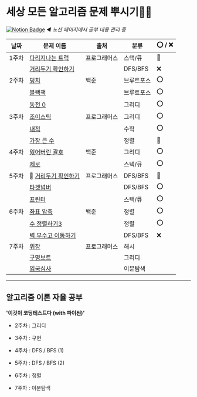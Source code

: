 
# 세상 모든 알고리즘 문제 뿌시기👊🏻
[![Notion Badge](https://img.shields.io/badge/Notion-000000?style=flat-square&logo=Notion&logoColor=white&link=https://cream-grill-223.notion.site/30e16ebbccc8476e8ee08f5f0e7f0472)](https://cream-grill-223.notion.site/30e16ebbccc8476e8ee08f5f0e7f0472) *◀ 노션 페이지에서 공부 내용 관리 중*



| 날짜  | 문제 이름           | 출처         | 분류       | ⭕  / ❌  |
| ----- | ------------------- | ------------ | ---------- | ---- |
| 1주차 | [다리지나는 트럭](https://cream-grill-223.notion.site/07-21-235bf489adc44ad9a6c92f372caf10c9)     | 프로그래머스 | 스택/큐    | 🔺    |
|       | [거리두기 확인하기](https://cream-grill-223.notion.site/07-21-BFS-DFS-9248a78f7dac43ea8bedab775fa267fa)   |              | DFS/BFS    | ❌    |
| 2주차 | [덩치](https://www.notion.so/07-28-7568-f65c6305a7f54bfaac67e17723185e74)                | 백준         | 브루트포스 | ⭕    |
|       | [블랙잭](https://www.notion.so/07-28-2798-a83880668c87481ea9643cb483b69e59)              |              | 브루트포스 | ⭕    |
|       | [동전 0](https://www.notion.so/07-28-11047-0-4b9c14b6025243f48ab75a2d1897f0fe)              |              | 그리디     | ⭕    |
| 3주차 | [조이스틱](https://www.notion.so/3-a7f18c0844c74aec8eaf0c1cbfa6c46a#1ea69584ec874530b6e3af924392c494)            | 프로그래머스 | 그리디     | ⭕    |
|       | [내적](https://www.notion.so/3-a7f18c0844c74aec8eaf0c1cbfa6c46a#518665412d81459b8a40cfb119517073)                |              | 수학       | ⭕    |
|       | [가장 큰 수](https://www.notion.so/3-a7f18c0844c74aec8eaf0c1cbfa6c46a#96bdfc38d4ba465a8ecf264c0565a6a7)          |              | 정렬       | 🔺   
| 4주차 | [잃어버린 괄호](https://cream-grill-223.notion.site/08-12-1541-737ea34217824ddeaf7f809cf40973e6)       | 백준         | 그리디     | ⭕    |
|       | [제로](https://cream-grill-223.notion.site/08-12-10773-6dc8d60ee5ff467bb9fc6dc3ff421b2f)                |              | 스택/큐    | ⭕    |
| 5주차 | 🔄 [거리두기 확인하기](https://cream-grill-223.notion.site/07-21-BFS-DFS-9248a78f7dac43ea8bedab775fa267fa) | 프로그래머스 | DFS/BFS    | 🔺    |
|       | [타겟넘버](https://cream-grill-223.notion.site/08-19-BFS-DFS-3c64b0bec0e740489959be014a43d6f9)            |              | DFS/BFS    |  ⭕   |
|       | [프린터](https://cream-grill-223.notion.site/08-19-8c2e096296e94af8aa24f8b80b5f1445)              |              | 스택/큐    |  ⭕  |
| 6주차 | [좌표 압축](https://cream-grill-223.notion.site/08-26-015d4b6d18654f77aeced7e50d121c17) | 백준 | 정렬    | ⭕ |
|       | [수 정렬하기3](https://cream-grill-223.notion.site/08-26-3-491652c9d10248f7ac068e2d85bfddbb)            |              | 정렬    |  ⭕  |
|       | [벽 부수고 이동하기](https://cream-grill-223.notion.site/08-26-DFS-BFS-8e1a5d14de334b8e937ec10dd6faf45b)              |              | DFS/BFS    |  ❌  |
| 7주차 | [위장](https://cream-grill-223.notion.site/09-02-223273fb707e49ed8d58619edeff1847) | 프로그래머스 | 해시    |    |
|       | [구명보트](https://cream-grill-223.notion.site/09-02-605f1902105e4337b7e122592fc04d61)            |      | 그리디    |    |
|       | [입국심사](https://cream-grill-223.notion.site/09-02-a8b6f49afcdb4a29a91f51fd28474ff8)              |              | 이분탐색   |    |


----



## 알고리즘 이론 자율 공부



**'이것이 코딩테스트다 (with 파이썬)'**

* 2주차 : 그리디

* 3주차 : 구현
* 4주차 : DFS / BFS (1)
* 5주차 : DFS / BFS (2)
* 6주차 : 정렬
* 7주차 : 이분탐색
